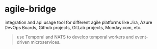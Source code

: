 # agile-bridge
integration and api usage tool for different agile platforms like Jira, Azure DevOps Boards, Github projects, GitLab projects, Monday.com, etc.
> use Temporal and NATS to develop temporal workers and event-driven microservices.
